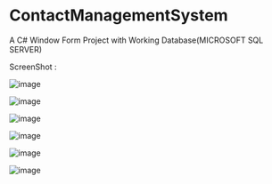 # ContactManagementSystem
A C# Window Form Project with Working Database(MICROSOFT SQL SERVER)

ScreenShot :

![image](https://github.com/unofficialmohit/ContactManagementSystem/assets/123811704/997bf87d-8311-4056-8a63-a050c8db520c)


![image](https://github.com/unofficialmohit/ContactManagementSystem/assets/123811704/9c2c0ce8-1b43-473e-b174-0559cba93d2f)


![image](https://github.com/unofficialmohit/ContactManagementSystem/assets/123811704/225a701d-bcbb-4503-9d5b-4fa242bb0ab6)


![image](https://github.com/unofficialmohit/ContactManagementSystem/assets/123811704/fa74a7ba-4653-4683-9024-7849f935d900)


![image](https://github.com/unofficialmohit/ContactManagementSystem/assets/123811704/4f674ab0-59a9-452a-a35b-62efda277d1c)


![image](https://github.com/unofficialmohit/ContactManagementSystem/assets/123811704/4a945388-357c-4ab5-9bf4-5af6a9a26404)

